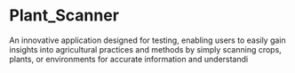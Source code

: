 # Plant_Scanner
An innovative application designed for testing, enabling users to easily gain insights into agricultural practices and methods by simply scanning crops, plants, or environments for accurate information and understandi
